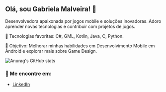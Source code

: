 ## Olá, sou Gabriela Malveira! 👋

Desenvolvedora apaixonada por jogos mobile e soluções inovadoras. Adoro aprender novas tecnologias e contribuir com projetos de jogos.

🔧 Tecnologias favoritas: C#, GML, Kotlin, Java, C, Python.

🎯 Objetivo: Melhorar minhas habilidades em Desenvolvimento Mobile em Android e explorar mais sobre Game Design.


![Anurag's GitHub stats](https://github-readme-stats.vercel.app/api?username=gabimalvs&show_icons=true&theme=tokyonight)


### 📱 Me encontre em:
- [LinkedIn](https://linkedin.com/in/gabriela-malveira-a9623b296/)

